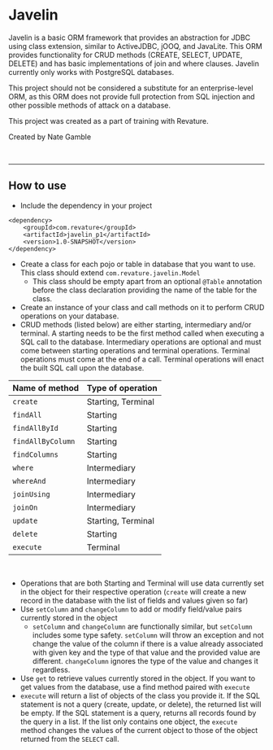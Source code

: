 Javelin
===
Javelin is a basic ORM framework that provides an abstraction for JDBC using
class extension, similar to ActiveJDBC, jOOQ, and JavaLite. This ORM provides functionality
for CRUD methods (CREATE, SELECT, UPDATE, DELETE) and has basic implementations
of join and where clauses. Javelin currently only works with PostgreSQL databases.

This project should not be considered a substitute for an enterprise-level ORM,
as this ORM does not provide full protection from SQL injection and other possible methods
of attack on a database.

This project was created as a part of training with Revature.

Created by Nate Gamble

<br>

----------------
How to use
---
- Include the dependency in your project

```
<dependency>
    <groupId>com.revature</groupId>
    <artifactId>javelin_p1</artifactId>
    <version>1.0-SNAPSHOT</version>
</dependency>
```

- Create a class for each pojo or table in database that you want to use. This class should extend `com.revature.javelin.Model`
    - This class should be empty apart from an optional `@Table` annotation before the class declaration providing the name of the table for the class.
- Create an instance of your class and call methods on it to perform CRUD operations on your database.
- CRUD methods (listed below) are either starting, intermediary and/or terminal. A starting needs to be the first method called when executing a SQL call to the database. Intermediary operations are optional and must come between starting operations and terminal operations. Terminal operations must come at the end of a call. Terminal operations will enact the built SQL call upon the database.

| Name of method    | Type of operation  |
|-------------------|--------------------|
| `create`          | Starting, Terminal |
| `findAll`         | Starting           |
| `findAllById`     | Starting           |
| `findAllByColumn` | Starting           |
| `findColumns`     | Starting           |
| `where`           | Intermediary       |
| `whereAnd`        | Intermediary       |
| `joinUsing`       | Intermediary       |
| `joinOn`          | Intermediary       |
| `update`          | Starting, Terminal |
| `delete`          | Starting           |
| `execute`         | Terminal           |

<br>

- Operations that are both Starting and Terminal will use data currently set in the object for their respective operation (`create` will create a new record in the database with the list of fields and values given so far)
- Use `setColumn` and `changeColumn` to add or modify field/value pairs currently stored in the object
    - `setColumn` and `changeColumn` are functionally similar, but `setColumn` includes some type safety. `setColumn` will throw an exception and not change the value of the column if there is a value already associated with given key and the type of that value and the provided value are different. `changeColumn` ignores the type of the value and changes it regardless.
- Use `get` to retrieve values currently stored in the object. If you want to get values from the database, use a find method paired with `execute`
- `execute` will return a list of objects of the class you provide it. If the SQL statement is not a query (create, update, or delete), the returned list will be empty. If the SQL statement is a query, returns all records found by the query in a list. If the list only contains one object, the `execute` method changes the values of the current object to those of the object returned from the `SELECT` call.